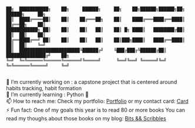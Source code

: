 
``` 
██╗  ███████████╗    ██╗     ██████╗     ██╗    ██╗██████╗██████╗██╗    ██████╗     ██╗
██║  ████╔════██║    ██║    ██╔═══██╗    ██║    ████╔═══████╔══████║    ██╔══██╗    ██║
████████████╗ ██║    ██║    ██║   ██║    ██║ █╗ ████║   ████████╔██║    ██║  ██║    ██║
██╔══████╔══╝ ██║    ██║    ██║   ██║    ██║███╗████║   ████╔══████║    ██║  ██║    ╚═╝
██║  ███████████████████████╚██████╔╝    ╚███╔███╔╚██████╔██║  ███████████████╔╝    ██╗
╚═╝  ╚═╚══════╚══════╚══════╝╚═════╝      ╚══╝╚══╝ ╚═════╝╚═╝  ╚═╚══════╚═════╝     ╚═╝
                                                                                       
```
<!--
**vicmoon/vicmoon** is a ✨ _special_ ✨ repository because its `README.md` (this file) appears on your GitHub profile.

Here are some ideas to get you started:

- 🔭 I’m currently working on ...
- 🌱 I’m currently learning ...
- 👯 I’m looking to collaborate on ...
- 🤔 I’m looking for help with ...
- 💬 Ask me about ...
- 📫 How to reach me: ...
- 😄 Pronouns: ...
- ⚡ Fun fact: ...
-->

🔭 I’m currently working on : a capstone project that is centered around habits tracking, habit formation <br>
🌱 I’m currently learning : Python 🐍 <br> 
📫 How to reach me: Check my portfolio: 
<a href="https://victoriamunteanuportfolio.net/contact">Portfolio</a> 
or my contact card: 
<a href="https://pythonnamecard-production.up.railway.app/">Card</a> 
<br>
⚡ Fun fact: One of my goals this year is to read 80 or more books You can read my thoughs about those books on my blog: 
<a href="https://www.bitsandscribbles.com/api/v1/posts/" > Bits && Scribbles </a>
<br>




